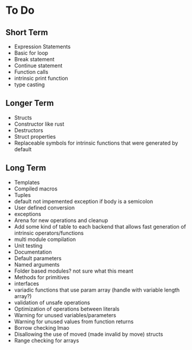 # To Do

## Short Term
- Expression Statements
- Basic for loop
- Break statement
- Continue statement
- Function calls
- intrinsic print function
- type casting

## Longer Term
- Structs
- Constructor like rust
- Destructors
- Struct properties
- Replaceable symbols for intrinsic functions that were generated by default

## Long Term
- Templates
- Compiled macros
- Tuples
- default not impemented exception if body is a semicolon
- User defined conversion
- exceptions
- Arena for new operations and cleanup
- Add some kind of table to each backend that allows fast generation of intrinsic operators/functions
- multi module compilation
- Unit testing
- Documentation
- Default parameters
- Named arguments
- Folder based modules? not sure what this meant
- Methods for primitives
- interfaces
- variadic functions that use param array (handle with variable length array?)
- validation of unsafe operations
- Optimization of operations between literals
- Warning for unused variables/parameters
- Warning for unused values from function returns
- Borrow checking lmao
- Disallowing the use of moved (made invalid by move) structs
- Range checking for arrays
